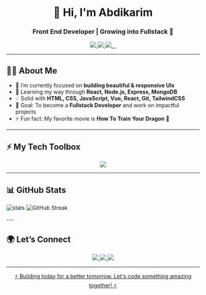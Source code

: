<h1 align="center">👋 Hi, I'm Abdikarim</h1>
<h3 align="center">Front End Developer | Growing into Fullstack 🚀</h3>

<p align="center">
  <a href="mailto:abdikarim.dev01@gmail.com">
    <img src="https://img.shields.io/badge/Gmail-D14836?style=flat&logo=gmail&logoColor=white" />
  </a>
  <a href="https://my-portfolio-ten-henna-48.vercel.app/">
    <img src="https://img.shields.io/badge/Portfolio-000000?style=flat&logo=vercel&logoColor=white" />
  </a>
  <a href="https://www.linkedin.com/in/abdikarim-dev-b6a94b388/">
    <img src="https://img.shields.io/badge/LinkedIn-0077B5?style=for-the-badge&logo=linkedin&logoColor=white"/>
  </a>
</p>

---

## 🧑‍💻 About Me  

- 🔭 I’m currently focused on **building beautiful & responsive UIs**  
- 🌱 Learning my way through **React, Node.js, Express, MongoDB**  
- 💡 Solid with **HTML, CSS, JavaScript, Vue, React, Git, TailwindCSS**  
- 🎯 Goal: To become a **Fullstack Developer** and work on impactful projects  
- ⚡ Fun fact: My favorite movie is **How To Train Your Dragon 🐉**

---

## ⚡ My Tech Toolbox  

<p align="center">
  <img src="https://skillicons.dev/icons?i=html,css,js,vue,react,tailwind,git,github,vscode," />
</p>

---
## 📊 GitHub Stats
<p align="left">
  <img src="https://github-readme-stats.vercel.app/api?username=cabdikariim242&show_icons=true&theme=radical" alt="stats" />
  <img src="https://streak-stats.demolab.com?user=cabdikariim242&theme=radical&v=3" alt="GitHub Streak" />


</p>
---

## 🌍 Let’s Connect  

<p align="center">
  <a href="mailto:abdikarim.dev01@gmail.com">
    <img src="https://img.shields.io/badge/Email_Me-D14836?style=for-the-badge&logo=gmail&logoColor=white"/>
  </a>
  
  <a href="https://my-portfolio-ten-henna-48.vercel.app/">
    <img src="https://img.shields.io/badge/Visit_My_Portfolio-000000?style=for-the-badge&logo=vercel&logoColor=white"/>
  </a>
  
  <a href="https://www.linkedin.com/in/abdikarim-dev-b6a94b388/">
    <img src="https://img.shields.io/badge/LinkedIn-0077B5?style=for-the-badge&logo=linkedin&logoColor=white"/>
  
</p>

---

<p align="center">⚡ Building today for a better tomorrow. Let's code something amazing together! ⚡</p>
